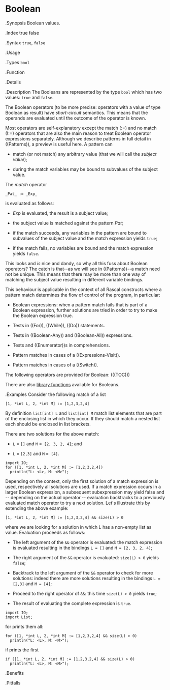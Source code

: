 # Boolean

.Synopsis
Boolean values.

.Index
true false

.Syntax
`true`, `false`

.Usage

.Types
`bool`

.Function

.Details

.Description
The Booleans are represented by the type `bool` which has two values: `true` and `false`.

The Boolean operators (to be more precise: operators with a value of type Boolean as result) have _short-circuit_ semantics. 
This means that the operands are evaluated until the outcome of the operator is known.

Most operators are self-explanatory except the match (:=) and no match (!:=) operators that are also the main reason to treat Boolean operator expressions separately. Although we describe patterns in full detail in ((Patterns)), a preview is useful here. A pattern can

*  match (or not match) any arbitrary value (that we will call the _subject value_);

*  during the match variables may be bound to subvalues of the subject value.


The _match_ operator
```rascal
_Pat_ := _Exp_
```
is evaluated as follows:

*  _Exp_ is evaluated, the result is a subject value;

*  the subject value is matched against the pattern _Pat_;

*  if the match succeeds, any variables in the pattern are bound to subvalues of the subject value and the match expression yields `true`;

*  if the match fails, no variables are bound and the match expression yields `false`.


This looks and _is_ nice and dandy, so why all this fuss about Boolean operators?
The catch is that--as we will see in ((Patterns))--a match need not be unique. This means that there may be more than one way of matching the subject value resulting in different variable bindings. 

This behaviour is applicable in the context of all Rascal constructs where a pattern match determines the flow of control of the program, in particular:

*  Boolean expressions: when a pattern match fails that is part of a Boolean expression, further solutions are tried in order to try to make the Boolean expression true.

*  Tests in ((For)), ((While)), ((Do)) statements.

*  Tests in ((Boolean-Any)) and ((Boolean-All)) expressions.

*  Tests and ((Enumerator))s in comprehensions.

*  Pattern matches in cases of a ((Expressions-Visit)).

*  Pattern matches in cases of a ((Switch)).


The following operators are provided for Boolean:
(((TOC)))

There are also [library functions]((Library:Prelude-Boolean)) available for Booleans.

.Examples
Consider the following match of a list
```rascal-shell
[1, *int L, 2, *int M] := [1,2,3,2,4]
```
By definition `list[int] L` and `list[int] M` match list elements that are part of the enclosing list in which they occur. If they should match a nested list each should be enclosed in list brackets.

There are two solutions for the above match:

*  `L` = `[]` and `M` =` [2, 3, 2, 4]`; and

*  `L` = `[2,3]` and `M` =` [4]`.

```rascal-shell
import IO;
for ([1, *int L, 2, *int M] := [1,2,3,2,4])
  println("L: <L>, M: <M>");
```

Depending on the context, only the first solution of a match expression is used, respectively all solutions are used.
If a match expression occurs in a larger Boolean expression, a subsequent subexpression may yield false and -- depending on the actual operator -- evaluation backtracks to a previously evaluated match operator to try a next solution. Let's illustrate this by extending the above example:

```rascal
[1, *int L, 2, *int M] := [1,2,3,2,4] && size(L) > 0
```
where we are looking for a solution in which L has a non-empty list as value. Evaluation proceeds as follows:

*  The left argument of the `&&` operator is evaluated: the match expression is evaluated resulting in the bindings `L = []` and `M = [2, 3, 2, 4]`;

*  The right argument of the `&&` operator is evaluated: `size(L) > 0` yields `false`;

*  Backtrack to the left argument of the `&&` operator to check for more solutions: indeed there are more solutions resulting in the bindings `L = [2,3]` and `M = [4]`;

*  Proceed to the right operator of `&&`: this time `size(L) > 0` yields `true`;

*  The result of evaluating the complete expression is `true`.

```rascal-shell
import IO;
import List;
```
for prints them all:
```rascal-shell,continue
for ([1, *int L, 2, *int M] := [1,2,3,2,4] && size(L) > 0)
  println("L: <L>, M: <M>");
```
if prints the first
```rascal-shell,continue
if ([1, *int L, 2, *int M] := [1,2,3,2,4] && size(L) > 0)
  println("L: <L>, M: <M>");
```

.Benefits

.Pitfalls

